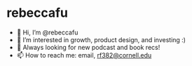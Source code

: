 # rebeccafu
- 👋 Hi, I’m @rebeccafu
- 👀 I’m interested in growth, product design, and investing :)
- 🌱 Always looking for new podcast and book recs!
- 📫 How to reach me: email, rf382@cornell.edu

<!---
rebeccafu/rebeccafu is a ✨ special ✨ repository because its `README.md` (this file) appears on your GitHub profile.
You can click the Preview link to take a look at your changes.
--->
